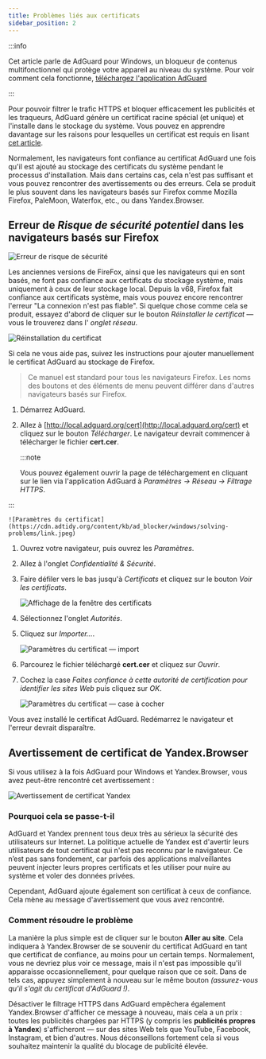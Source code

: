 ```yaml
---
title: Problèmes liés aux certificats
sidebar_position: 2
---
```


:::info

Cet article parle de AdGuard pour Windows, un bloqueur de contenus multifonctionnel qui protège votre appareil au niveau du système. Pour voir comment cela fonctionne, [téléchargez l'application AdGuard](https://agrd.io/download-kb-adblock)

:::

Pour pouvoir filtrer le trafic HTTPS et bloquer efficacement les publicités et les traqueurs, AdGuard génère un certificat racine spécial (et unique) et l'installe dans le stockage du système. Vous pouvez en apprendre davantage sur les raisons pour lesquelles un certificat est requis en lisant [cet article](/general/https-filtering/what-is-https-filtering).

Normalement, les navigateurs font confiance au certificat AdGuard une fois qu'il est ajouté au stockage des certificats du système pendant le processus d'installation. Mais dans certains cas, cela n'est pas suffisant et vous pouvez rencontrer des avertissements ou des erreurs. Cela se produit le plus souvent dans les navigateurs basés sur Firefox comme Mozilla Firefox, PaleMoon, Waterfox, etc., ou dans Yandex.Browser.

## Erreur de *Risque de sécurité potentiel* dans les navigateurs basés sur Firefox

![Erreur de risque de sécurité](https://cdn.adtidy.org/public/Adguard/kb/en/certificate/cert_error_en.png)

Les anciennes versions de FireFox, ainsi que les navigateurs qui en sont basés, ne font pas confiance aux certificats du stockage système, mais uniquement à ceux de leur stockage local. Depuis la v68, Firefox fait confiance aux certificats système, mais vous pouvez encore rencontrer l'erreur "La connexion n'est pas fiable". Si quelque chose comme cela se produit, essayez d'abord de cliquer sur le bouton *Réinstaller le certificat* — vous le trouverez dans l' *onglet réseau*.

![Réinstallation du certificat](https://cdn.adtidy.org/content/kb/ad_blocker/windows/solving-problems/reinstall.jpg)

Si cela ne vous aide pas, suivez les instructions pour ajouter manuellement le certificat AdGuard au stockage de Firefox.

> Ce manuel est standard pour tous les navigateurs Firefox. Les noms des boutons et des éléments de menu peuvent différer dans d'autres navigateurs basés sur Firefox.

1. Démarrez AdGuard.

1. Allez à [http://local.adguard.org/cert](http://local.adguard.org/cert) et cliquez sur le bouton *Télécharger*. Le navigateur devrait commencer à télécharger le fichier **cert.cer**.

    :::note

    Vous pouvez également ouvrir la page de téléchargement en cliquant sur le lien via l'application AdGuard à *Paramètres → Réseau → Filtrage HTTPS*.


:::

    ![Paramètres du certificat](https://cdn.adtidy.org/content/kb/ad_blocker/windows/solving-problems/link.jpeg)

1. Ouvrez votre navigateur, puis ouvrez les *Paramètres*.

1. Allez à l'onglet *Confidentialité & Sécurité*.

1. Faire défiler vers le bas jusqu'à *Certificats* et cliquez sur le bouton *Voir les certificats*.

    ![Affichage de la fenêtre des certificats](https://cdn.adtidy.org/content/kb/ad_blocker/windows/solving-problems/import1.jpeg)

1. Sélectionnez l'onglet *Autorités*.

1. Cliquez sur *Importer...*.

    ![Paramètres du certificat — import](https://cdn.adtidy.org/content/kb/ad_blocker/windows/solving-problems/import2.jpeg)

1. Parcourez le fichier téléchargé **cert.cer** et cliquez sur *Ouvrir*.

1. Cochez la case *Faites confiance à cette autorité de certification pour identifier les sites Web* puis cliquez sur *OK*.

    ![Paramètres du certificat — case à cocher](https://cdn.adtidy.org/content/kb/ad_blocker/windows/solving-problems/cert_checkbox.jpg)

Vous avez installé le certificat AdGuard. Redémarrez le navigateur et l'erreur devrait disparaître.

## Avertissement de certificat de Yandex.Browser

Si vous utilisez à la fois AdGuard pour Windows et Yandex.Browser, vous avez peut-être rencontré cet avertissement :

![Avertissement de certificat Yandex](https://cdn.adtidy.org/content/kb/ad_blocker/windows/solving-problems/yandex-cert.png)

### Pourquoi cela se passe-t-il

AdGuard et Yandex prennent tous deux très au sérieux la sécurité des utilisateurs sur Internet. La politique actuelle de Yandex est d'avertir leurs utilisateurs de tout certificat qui n'est pas reconnu par le navigateur. Ce n’est pas sans fondement, car parfois des applications malveillantes peuvent injecter leurs propres certificats et les utiliser pour nuire au système et voler des données privées.

Cependant, AdGuard ajoute également son certificat à ceux de confiance. Cela mène au message d'avertissement que vous avez rencontré.

### Comment résoudre le problème

La manière la plus simple est de cliquer sur le bouton **Aller au site**. Cela indiquera à Yandex.Browser de se souvenir du certificat AdGuard en tant que certificat de confiance, au moins pour un certain temps. Normalement, vous ne devriez plus voir ce message, mais il n'est pas impossible qu'il apparaisse occasionnellement, pour quelque raison que ce soit. Dans de tels cas, appuyez simplement à nouveau sur le même bouton *(assurez-vous qu'il s'agit du certificat d'AdGuard !)*.

Désactiver le filtrage HTTPS dans AdGuard empêchera également Yandex.Browser d'afficher ce message à nouveau, mais cela a un prix : toutes les publicités chargées par HTTPS (y compris les **publicités propres à Yandex**) s'afficheront — sur des sites Web tels que YouTube, Facebook, Instagram, et bien d'autres. Nous déconseillons fortement cela si vous souhaitez maintenir la qualité du blocage de publicité élevée.

